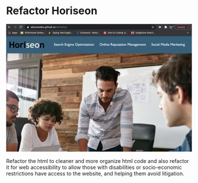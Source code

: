 # Refactor Horiseon

![](./assets/images/screenshot.png)

Refactor the html to cleaner and more organize html code and also refactor it for web accessibility to allow those with disabilities or socio-economic restrictions have access to the website, and helping them avoid litigation.